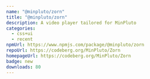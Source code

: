 ```yaml
---
name: "@minpluto/zorn"
title: "@minpluto/zorn"
description: A video player tailored for MinPluto
categories:
  - css+ui
  - recent
npmUrl: https://www.npmjs.com/package/@minpluto/zorn
repoUrl: https://codeberg.org/MinPluto/Zorn
homepageUrl: https://codeberg.org/MinPluto/Zorn
badge: new
downloads: 80
---
```

